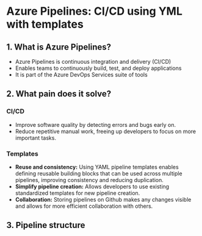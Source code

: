 # Azure Pipelines: CI/CD using YML with templates

## 1. What is Azure Pipelines?

- Azure Pipelines is continuous integration and delivery (CI/CD)
- Enables teams to continuously build, test, and deploy applications
- It is part of the Azure DevOps Services suite of tools

## 2. What pain does it solve?

### CI/CD

- Improve software quality by detecting errors and bugs early on.
- Reduce repetitive manual work, freeing up developers to focus on more important tasks.

### Templates

- **Reuse and consistency:** Using YAML pipeline templates enables defining reusable building blocks that can be used across multiple pipelines, improving consistency and reducing duplication.
- **Simplify pipeline creation:** Allows developers to use existing standardized templates for new pipeline creation.
- **Collaboration:** Storing pipelines on Github makes any changes visible and allows for more efficient collaboration with others.

## 3. Pipeline structure
